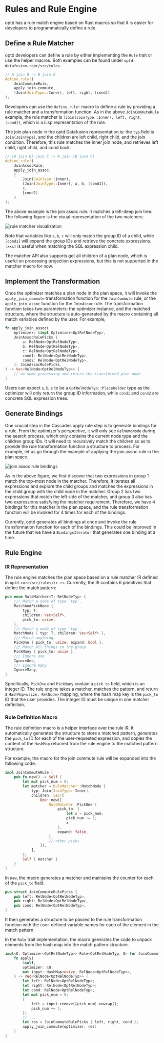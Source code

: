 # Rules and Rule Engine

optd has a rule match engine based on Rust macros so that it is easier for developers to programmatically define a rule.

## Define a Rule Matcher

optd developers can define a rule by either implementing the `Rule` trait or use the helper macros. Both examples can be found under `optd-datafusion-repr/src/rules`.

```rust
// A join B -> B join A
define_rule!(
    JoinCommuteRule,
    apply_join_commute,
    (Join(JoinType::Inner), left, right, [cond])
);
```

Developers can use the `define_rule!` macro to define a rule by providing a rule matcher and a transformation function. As in the above `JoinCommuteRule` example, the rule matcher is `(Join(JoinType::Inner), left, right, [cond])`, which is a Lisp representation of the rule.

The join plan node in the optd Datafusion representation is: the `typ` field is `Join(JoinType)`, and the children are left child, right child, and the join condition. Therefore, this rule matches the inner join node, and retrieves left child, right child, and cond back.

```rust
// (A join B) join C -> A join (B join C)
define_rule!(
    JoinAssocRule,
    apply_join_assoc,
    (
        Join(JoinType::Inner),
        (Join(JoinType::Inner), a, b, [cond1]),
        c,
        [cond2]
    )
);
```

The above example is the join assoc rule. It matches a left-deep join tree. The following figure is the visual representation of the two matchers:

![rule matcher visualization](./optd-cascades/optd-rule-1.svg)

Note that variables like `a`, `b`, `c` will only match the group ID of a child, while `[cond1]` will expand the group IDs and retrieve the concrete expressions. `[xxx]` is useful when matching the SQL expression child.

The matcher API also supports get all children of a plan node, which is useful on processing projection expressions, but this is not supported in the matcher macro for now.

## Implement the Transformation

Once the optimizer matches a plan node in the plan space, it will invoke the `apply_join_commute` transformation function for the `JoinCommute` rule, or the `apply_join_assoc` function for the `JoinAssoc` rule. The transformation function takes two parameters: the optimizer instance, and the matched structure, where the structure is auto-generated by the macro containing all match variables defined by the user. For example, 

```rust
fn apply_join_assoc(
    optimizer: &impl Optimizer<OptRelNodeTyp>,
    JoinAssocRulePicks {
        a: RelNode<OptRelNodeTyp>,
        b: RelNode<OptRelNodeTyp>,
        c: RelNode<OptRelNodeTyp>,
        cond1: RelNode<OptRelNodeTyp>,
        cond2: RelNode<OptRelNodeTyp>,
    }: JoinAssocRulePicks,
) -> Vec<RelNode<OptRelNodeTyp>> {
    // do some processing and return the transformed plan node
}
```

Users can expect `a`, `b`, `c` to be a `OptRelNodeTyp::Placeholder` type as the optimizer will only return the group ID information, while `cond1` and `cond2` are concrete SQL expression trees.

## Generate Bindings

One crucial step in the Cascades apply rule step is to generate bindings for a rule. From the optimizer's perspective, it will only see `RelMemoNode` during the search process, which only contains the current node type and the children group IDs. It will need to recursively match the children so as to provide the rule transformation function a structure to process. For example, let us go through the example of applying the join assoc rule in the plan space.

![join assoc rule bindings](./optd-cascades/optd-rule-2.svg)

As in the above figure, we first discover that two expressions in group 1 match the top-most node in the matcher. Therefore, it iterates all expressions and explore the child groups and matches the expressions in the child group with the child node in the matcher. Group 2 has two expressions that match the left side of the matcher, and group 3 also has two expressions satisfying the matcher requirement. Therefore, we have 4 bindings for this matcher in the plan space, and the rule transformation function will be invoked for 4 times for each of the bindings.

Currently, optd generates all bindings at once and invoke the rule transformation function for each of the bindings. This could be improved in the future that we have a `BindingsIterator` that generates one binding at a time.

## Rule Engine

### IR Representation

The rule engine matches the plan space based on a rule matcher IR defined in `optd-core/src/rules/ir.rs`. Currently, the IR contains 6 primitives that define the match pattern:

```rust
pub enum RuleMatcher<T: RelNodeTyp> {
    /// Match a node of type `typ`.
    MatchAndPickNode {
        typ: T,
        children: Vec<Self>,
        pick_to: usize,
    },
    /// Match a node of type `typ`.
    MatchNode { typ: T, children: Vec<Self> },
    /// Match anything,
    PickOne { pick_to: usize, expand: bool },
    /// Match all things in the group
    PickMany { pick_to: usize },
    /// Ignore one
    IgnoreOne,
    /// Ignore many
    IgnoreMany,
}
```

Specifically, `PickOne` and `PickMany` contain a `pick_to` field, which is an integer ID. The rule engine takes a matcher, matches the pattern, and return a `HashMap<usize, RelNode>` mapping, where the hash map key is the `pick_to` ID that the user provides. The integer ID must be unique in one matcher definition.

### Rule Definition Macro

The rule definition macro is a helper interface over the rule IR. It automatically generates the structure to store a matched pattern, generates the `pick_to` ID for each of the user-requested expression, and copies the content of the `HashMap` returned from the rule engine to the matched pattern structure.

For example, the macro for the join commute rule will be expanded into the following code:

```rust
impl JoinCommuteRule {
    pub fn new() -> Self {
        let mut pick_num = 0;
        let matcher = RuleMatcher::MatchNode {
            typ: Join(JoinType::Inner),
            children: vec![
                Box::new([
                    RuleMatcher::PickOne {
                        pick_to: {
                            let x = pick_num;
                            pick_num += 1;
                            x
                        },
                        expand: false,
                    },
                    // other picks
                ]),
            ],
        };
        Self { matcher }
    }
}
```

In `new`, the macro generates a matcher and maintains the counter for each of the `pick_to` field.

```rust
pub struct JoinCommuteRulePicks {
    pub left: RelNode<OptRelNodeTyp>,
    pub right: RelNode<OptRelNodeTyp>,
    pub cond: RelNode<OptRelNodeTyp>,
}
```

It then generates a structure to be passed to the rule transformation function with the user-defined variable names for each of the element in the match pattern.

In the `Rule` trait implementation, the macro generates the code to unpack elements from the hash map into the match pattern structure.

```rust
impl<O: Optimizer<OptRelNodeTyp>> Rule<OptRelNodeTyp, O> for JoinCommuteRule {
    fn apply(
        &self,
        optimizer: &O,
        mut input: HashMap<usize, RelNode<OptRelNodeTyp>>,
    ) -> Vec<RelNode<OptRelNodeTyp>> {
        let left: RelNode<OptRelNodeTyp>;
        let right: RelNode<OptRelNodeTyp>;
        let cond: RelNode<OptRelNodeTyp>;
        let mut pick_num = 0;
        {
            left = input.remove(&pick_num).unwrap();
            pick_num += 1;
        };
        // ...
        let res = JoinCommuteRulePicks { left, right, cond };
        apply_join_commute(optimizer, res)
    }
}
```
